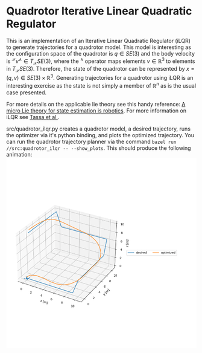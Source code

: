 # Quadrotor Iterative Linear Quadratic Regulator

This is an implementation of an Iterative Linear Quadratic Regulator (iLQR) to generate trajectories for a quadrotor model. This model is interesting as the configuration space of the quadrotor is $q \in SE(3)$ and the body velocity is $^\mathcal{X} v^\wedge{} \in T_\mathcal{X}SE(3)$, where the $^\wedge$ operator maps elements $v \in \mathbb{R}^3$ to elements in $T_\mathcal{X}SE(3)$. Therefore, the state of the quadrotor can be represented by $x = (q, v) \in {SE(3) \times \mathbb{R}^3}$. Generating trajectories for a quadrotor using iLQR is an interesting exercise as the state is not simply a member of $\mathbb{R}^n$ as is the usual case presented.

For more details on the applicable lie theory see this handy reference: [A micro Lie theory for state estimation is robotics](https://arxiv.org/pdf/1812.01537.pdf). For more information on iLQR see [Tassa et al.](https://homes.cs.washington.edu/~todorov/papers/TassaICRA14.pdf).

src/quadrotor_ilqr.py creates a quadrotor model, a desired trajectory, runs the optimizer via it's python binding, and plots the optimized trajectory. You can run the quadrotor trajectory planner via the command `bazel run //src:quadrotor_ilqr -- --show_plots`. This should produce the following animation:
![optimized trajectory animation](anim.gif)
